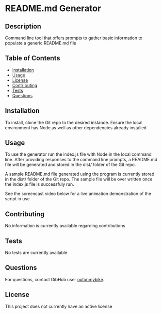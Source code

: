 # README.md Generator

## Description
Command line tool that offers prompts to gather basic information to populate a generic README.md file

## Table of Contents

* [Installation](#installation)
* [Usage](#usage)
* [License](#license)
* [Contributing](#contributing)
* [Tests](#tests)
* [Questions](#questions)

## Installation

To install, clone the Git repo to the desired instance. Ensure the local environment has Node as well as other dependencies already installed

## Usage

To use the generator run the index.js file with Node in the local command line. After providing responses to the command line prompts, a README.md file will be generated and stored in the dist/ folder of the Git repo. 

A sample README.md file generated using the program is currently stored in the dist/ folder of the Git repo. The sample file will be over written once the index.js file is successfuly run.

See the screencast video below for a live animation demonstration of the script in use

## Contributing

No information is currently available regarding contributions

## Tests

No tests are currently available

## Questions

For questions, contact GibHub user [outonmybike](https://github.com/outonmybike).


## License

This project does not currently have an active license

